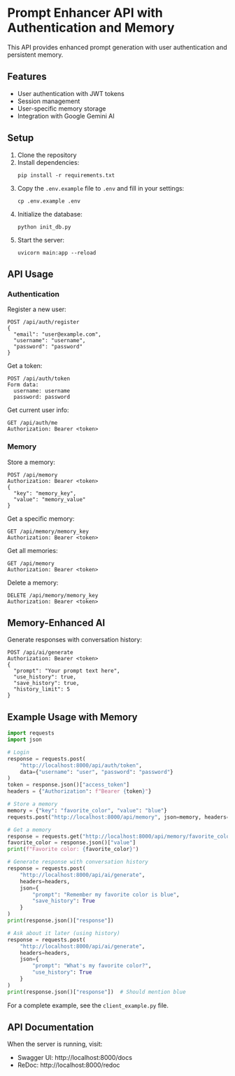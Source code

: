 # Prompt Enhancer API with Authentication and Memory

This API provides enhanced prompt generation with user authentication and persistent memory.

## Features

- User authentication with JWT tokens
- Session management
- User-specific memory storage
- Integration with Google Gemini AI

## Setup

1. Clone the repository
2. Install dependencies:
   ```
   pip install -r requirements.txt
   ```
3. Copy the `.env.example` file to `.env` and fill in your settings:
   ```
   cp .env.example .env
   ```
4. Initialize the database:
   ```
   python init_db.py
   ```
5. Start the server:
   ```
   uvicorn main:app --reload
   ```

## API Usage

### Authentication

Register a new user:
```
POST /api/auth/register
{
  "email": "user@example.com",
  "username": "username",
  "password": "password"
}
```

Get a token:
```
POST /api/auth/token
Form data:
  username: username
  password: password
```

Get current user info:
```
GET /api/auth/me
Authorization: Bearer <token>
```

### Memory

Store a memory:
```
POST /api/memory
Authorization: Bearer <token>
{
  "key": "memory_key",
  "value": "memory_value"
}
```

Get a specific memory:
```
GET /api/memory/memory_key
Authorization: Bearer <token>
```

Get all memories:
```
GET /api/memory
Authorization: Bearer <token>
```

Delete a memory:
```
DELETE /api/memory/memory_key
Authorization: Bearer <token>
```

## Memory-Enhanced AI

Generate responses with conversation history:
```
POST /api/ai/generate
Authorization: Bearer <token>
{
  "prompt": "Your prompt text here",
  "use_history": true,
  "save_history": true,
  "history_limit": 5
}
```

## Example Usage with Memory

```python
import requests
import json

# Login
response = requests.post(
    "http://localhost:8000/api/auth/token",
    data={"username": "user", "password": "password"}
)
token = response.json()["access_token"]
headers = {"Authorization": f"Bearer {token}"}

# Store a memory
memory = {"key": "favorite_color", "value": "blue"}
requests.post("http://localhost:8000/api/memory", json=memory, headers=headers)

# Get a memory
response = requests.get("http://localhost:8000/api/memory/favorite_color", headers=headers)
favorite_color = response.json()["value"]
print(f"Favorite color: {favorite_color}")

# Generate response with conversation history
response = requests.post(
    "http://localhost:8000/api/ai/generate",
    headers=headers,
    json={
        "prompt": "Remember my favorite color is blue",
        "save_history": True
    }
)
print(response.json()["response"])

# Ask about it later (using history)
response = requests.post(
    "http://localhost:8000/api/ai/generate",
    headers=headers,
    json={
        "prompt": "What's my favorite color?",
        "use_history": True
    }
)
print(response.json()["response"])  # Should mention blue
```

For a complete example, see the `client_example.py` file.

## API Documentation

When the server is running, visit:
- Swagger UI: http://localhost:8000/docs
- ReDoc: http://localhost:8000/redoc
